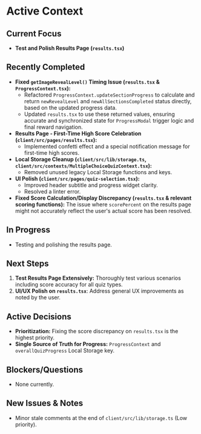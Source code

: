 # Active Context

## Current Focus
- **Test and Polish Results Page (`results.tsx`)**

## Recently Completed
- **Fixed `getImageRevealLevel()` Timing Issue (`results.tsx` & `ProgressContext.tsx`):**
    - Refactored `ProgressContext.updateSectionProgress` to calculate and return `newRevealLevel` and `newAllSectionsCompleted` status directly, based on the updated progress data.
    - Updated `results.tsx` to use these returned values, ensuring accurate and synchronized state for `ProgressModal` trigger logic and final reward navigation.
- **Results Page - First-Time High Score Celebration (`client/src/pages/results.tsx`):**
    - Implemented confetti effect and a special notification message for first-time high scores.
- **Local Storage Cleanup (`client/src/lib/storage.ts`, `client/src/contexts/MultipleChoiceQuizContext.tsx`):**
    - Removed unused legacy Local Storage functions and keys.
- **UI Polish (`client/src/pages/quiz-selection.tsx`):**
    - Improved header subtitle and progress widget clarity.
    - Resolved a linter error.
- **Fixed Score Calculation/Display Discrepancy (`results.tsx` & relevant scoring functions):** The issue where `scorePercent` on the results page might not accurately reflect the user's actual score has been resolved.

## In Progress
- Testing and polishing the results page.

## Next Steps
1.  **Test Results Page Extensively:** Thoroughly test various scenarios including score accuracy for all quiz types.
2.  **UI/UX Polish on `results.tsx`**: Address general UX improvements as noted by the user.

## Active Decisions
- **Prioritization:** Fixing the score discrepancy on `results.tsx` is the highest priority.
- **Single Source of Truth for Progress:** `ProgressContext` and `overallQuizProgress` Local Storage key.

## Blockers/Questions
- None currently.

## New Issues & Notes
- Minor stale comments at the end of `client/src/lib/storage.ts` (Low priority).